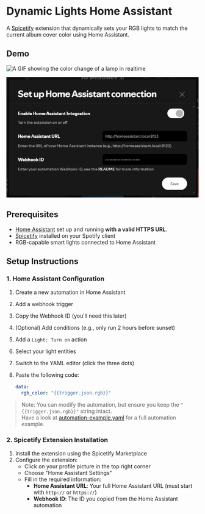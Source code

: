 # Dynamic Lights Home Assistant

A [Spicetify](https://spicetify.app/) extension that dynamically sets your RGB lights to match the current album cover color using Home Assistant.

## Demo

![A GIF showing the color change of a lamp in realtime](img/demo.gif)

![The settings screen](img/screenshot.png)

## Prerequisites

- [Home Assistant](https://www.home-assistant.io/) set up and running **with a valid HTTPS URL**.
- [Spicetify](https://spicetify.app/) installed on your Spotify client
- RGB-capable smart lights connected to Home Assistant

## Setup Instructions

### 1. Home Assistant Configuration

1. Create a new automation in Home Assistant
2. Add a webhook trigger
3. Copy the Webhook ID (you'll need this later)
4. (Optional) Add conditions (e.g., only run 2 hours before sunset)
5. Add a `Light: Turn on` action
6. Select your light entities
7. Switch to the YAML editor (click the three dots)
8. Paste the following code:

   ```yaml
   data:
     rgb_color: "{{trigger.json.rgb}}"
   ```

> Note: You can modify the automation, but ensure you keep the `"{{trigger.json.rgb}}"` string intact.  
> Have a look at [automation-example.yaml](automation-example.yaml) for a full automation example.

### 2. Spicetify Extension Installation

1. Install the extension using the Spicetify Marketplace
2. Configure the extension:
   - Click on your profile picture in the top right corner
   - Choose "Home Assistant Settings"
   - Fill in the required information:
     - **Home Assistant URL**: Your full Home Assistant URL (must start with `http://` or `https://`)
     - **Webhook ID**: The ID you copied from the Home Assistant automation
